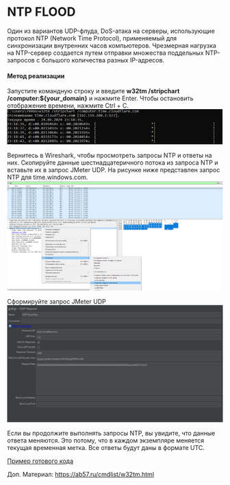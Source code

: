 # NTP FLOOD
Один из вариантов UDP-флуда, DoS-атака на серверы, использующие протокол NTP (Network Time Protocol), применяемый для синхронизации внутренних часов компьютеров. Чрезмерная нагрузка на NTP-сервер создается путем отправки множества поддельных NTP-запросов с большого количества разных IP-адресов.

#### Метод реализации
Запустите командную строку и введите **w32tm /stripchart /computer:${your_domain}** и нажмите Enter. Чтобы остановить отображение времени, нажмите Ctrl + C.
![w32tm_example](https://github.com/Fireng/Load-Stress-DDoS-Test/blob/main/assets/images/w32tm_check_time.png)

Вернитесь в Wireshark, чтобы просмотреть запросы NTP и ответы на них.
Скопируйте данные шестнадцатеричного потока из запроса NTP и вставьте их в запрос JMeter UDP. На рисунке ниже представлен запрос NTP для time.windows.com.
![ntp_flood_code](https://github.com/Fireng/Load-Stress-DDoS-Test/blob/main/assets/images/NTP_FLOOD_Exmp.png)

Сформируйте запрос JMeter UDP 
![ntp_jmeter](https://github.com/Fireng/Load-Stress-DDoS-Test/blob/main/assets/images/NTP_Jmeter.png)

Если вы продолжите выполнять запросы NTP, вы увидите, что данные ответа меняются. Это потому, что в каждом экземпляре меняется текущая временная метка. Все ответы будут даны в формате UTC.

[Пример готового кода](https://github.com/Fireng/Load-Stress-DDoS-Test/blob/main/NTP_FLOOD/NTP_FLOOD.jmx)

Доп. Материал: https://ab57.ru/cmdlist/w32tm.html
